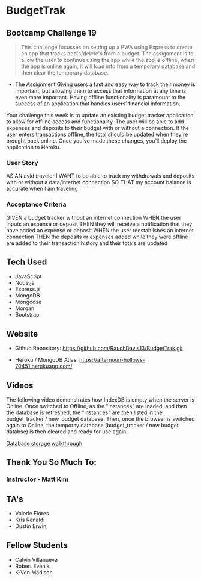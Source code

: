 # BudgetTrak

## Bootcamp Challenge 19
> This challenge focusses on setting up a PWA using Express to create an app that tracks add's/delete's from a budget.  The assignment is to allow the user to continue using the app while the app is offline, when the app is online again, it will load info from a temporary database and then clear the temporary database.


* The Assignment
  Giving users a fast and easy way to track their money is important, but allowing them to access that information at any time is even more important. Having offline functionality is paramount to the success of an application that handles users’ financial information.

Your challenge this week is to update an existing budget tracker application to allow for offline access and functionality. The user will be able to add expenses and deposits to their budget with or without a connection. If the user enters transactions offline, the total should be updated when they're brought back online. Once you’ve made these changes, you’ll deploy the application to Heroku.

### User Story
AS AN avid traveler
I WANT to be able to track my withdrawals and deposits with or without a data/internet connection
SO THAT my account balance is accurate when I am traveling 

### Acceptance Criteria
GIVEN a budget tracker without an internet connection
WHEN the user inputs an expense or deposit
THEN they will receive a notification that they have added an expense or deposit
WHEN the user reestablishes an internet connection
THEN the deposits or expenses added while they were offline are added to their transaction history and their totals are updated


## Tech Used
* JavaScript
* Node.js
* Express.js
* MongoDB
* Mongoose
* Morgan
* Bootstrap


## Website

* Github Repository: https://github.com/RauchDavis13/BudgetTrak.git

* Heroku / MongoDB Atlas: https://afternoon-hollows-70451.herokuapp.com/

## Videos
The following video demonstrates how IndexDB is empty when the server is Online.  Once switched to Offline, as the "instances" are loaded, and then the database is refreshed, the "instances" are then listed in the budget_tracker / new_budget database.  Then, once the browser is switched again to Online, the temporay database (budget_tracker / new budget databse) is then cleared and ready for use again.

[Database storage walkthrough](https://drive.google.com/file/d/1VvVVr6QRimcE9QjLSOedA-6YwZ03klFG/view)




## Thank You So Much To:
### Instructor - Matt Kim

## TA's
- Valerie Flores
- Kris Renaldi
- Dustin Erwin, 

## Fellow Students
- Calvin Villanueva
- Robert Evanik
- K-Von Madison